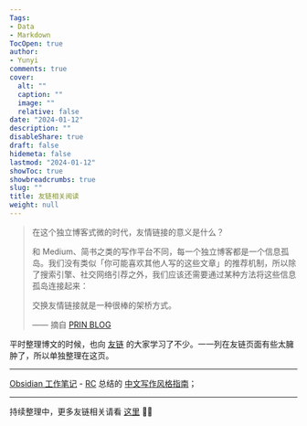 ```yaml
---
Tags:
- Data
- Markdown
TocOpen: true
author:
- Yunyi
comments: true
cover:
  alt: ""
  caption: ""
  image: ""
  relative: false
date: "2024-01-12"
description: ""
disableShare: true
draft: false
hidemeta: false
lastmod: "2024-01-12"
showToc: true
showbreadcrumbs: true
slug: ""
title: 友链相关阅读
weight: null
---
```


> 在这个独立博客式微的时代，友情链接的意义是什么？
> 
> 和 Medium、简书之类的写作平台不同，每一个独立博客都是一个信息孤岛。我们没有类似「你可能喜欢其他人写的这些文章」的推荐机制，所以除了搜索引擎、社交网络引荐之外，我们应该还需要通过某种方法将这些信息孤岛连接起来：
> 
> 交换友情链接就是一种很棒的架桥方式。
> 
> —— 摘自 [PRIN BLOG](https://printempw.github.io/friends/) 


平时整理博文的时候，也向 [友链](http://yunyitang.me/zh/links/) 的大家学习了不少。一一列在友链页面有些太臃肿了，所以单独整理在这页。

---

[Obsidian 工作笔记](http://yunyitang.me/zh/blog/tech/obsedian/) -
[RC](https://stdrc.cc) 总结的 [中文写作风格指南](https://stdrc.cc/style-guides/chinese)；

---

持续整理中，更多友链相关请看 [这里](http://yunyitang.me/zh/links/) 👋🏼
